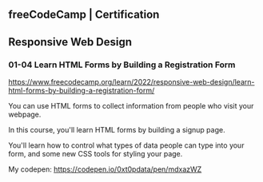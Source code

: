 ## freeCodeCamp | Certification
## Responsive Web Design

### 01-04 Learn HTML Forms by Building a Registration Form

https://www.freecodecamp.org/learn/2022/responsive-web-design/learn-html-forms-by-building-a-registration-form/

You can use HTML forms to collect information from people who visit your webpage.

In this course, you'll learn HTML forms by building a signup page.

You'll learn how to control what types of data people can type into your form, and some new CSS tools for styling your page.

My codepen: https://codepen.io/0xt0pdata/pen/mdxazWZ
